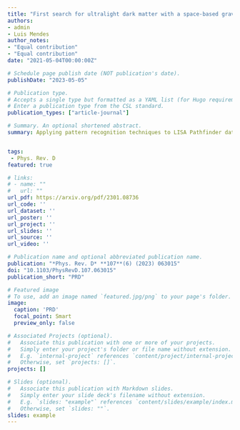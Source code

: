 ```yaml
---
title: "First search for ultralight dark matter with a space-based gravitational-wave antenna: LISA Pathfinder"
authors:
- admin
- Luis Mendes
author_notes:
- "Equal contribution"
- "Equal contribution"
date: "2021-05-04T00:00:00Z"

# Schedule page publish date (NOT publication's date).
publishDate: "2023-05-05"

# Publication type.
# Accepts a single type but formatted as a YAML list (for Hugo requirements).
# Enter a publication type from the CSL standard.
publication_types: ["article-journal"]

# Summary. An optional shortened abstract.
summary: Applying pattern recognition techniques to LISA Pathfinder data to search for ultralight dark matter.


tags:
 - Phys. Rev. D
featured: true

# links:
# - name: ""
#   url: ""
url_pdf: https://arxiv.org/pdf/2301.08736
url_code: ''
url_dataset: ''
url_poster: ''
url_project: ''
url_slides: ''
url_source: ''
url_video: ''

# Publication name and optional abbreviated publication name.
publication: "*Phys. Rev. D* **107**(6) (2023) 063015"
doi: "10.1103/PhysRevD.107.063015"
publication_short: "PRD"

# Featured image
# To use, add an image named `featured.jpg/png` to your page's folder. 
image:
  caption: 'PRD'
  focal_point: Smart
  preview_only: false

# Associated Projects (optional).
#   Associate this publication with one or more of your projects.
#   Simply enter your project's folder or file name without extension.
#   E.g. `internal-project` references `content/project/internal-project/index.md`.
#   Otherwise, set `projects: []`.
projects: []

# Slides (optional).
#   Associate this publication with Markdown slides.
#   Simply enter your slide deck's filename without extension.
#   E.g. `slides: "example"` references `content/slides/example/index.md`.
#   Otherwise, set `slides: ""`.
slides: example
---
```


